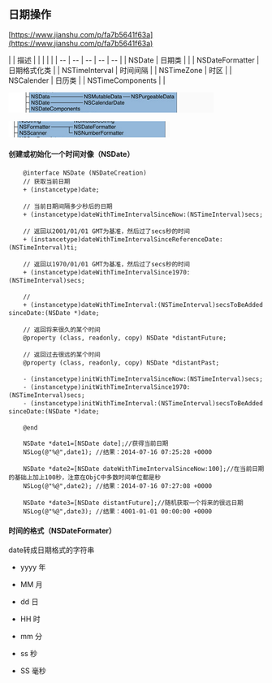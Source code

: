 ## 日期操作

[https://www.jianshu.com/p/fa7b5641f63a](https://www.jianshu.com/p/fa7b5641f63a)

| | 描述 | | | | |
| -- | -- | -- | -- | -- |
| NSDate | 日期类 | | 
| NSDateFormatter | 日期格式化类 |
| NSTimeInterval | 时间间隔 |
| NSTimeZone | 时区 |
| NSCalender | 日历类 | 
| NSTimeComponents |  |

![](/assets/API/NSDate详解1.png)

![](/assets/API/NSDate详解2.png)

#### 创建或初始化一个时间对像（NSDate）

```obj
    @interface NSDate (NSDateCreation)
    // 获取当前日期
    + (instancetype)date;
    
    // 当前日期间隔多少秒后的日期
    + (instancetype)dateWithTimeIntervalSinceNow:(NSTimeInterval)secs;
    
    // 返回以2001/01/01 GMT为基准，然后过了secs秒的时间
    + (instancetype)dateWithTimeIntervalSinceReferenceDate:(NSTimeInterval)ti;
    
    // 返回以1970/01/01 GMT为基准，然后过了secs秒的时间
    + (instancetype)dateWithTimeIntervalSince1970:(NSTimeInterval)secs;
    
    // 
    + (instancetype)dateWithTimeInterval:(NSTimeInterval)secsToBeAdded sinceDate:(NSDate *)date;
    
    // 返回将来很久的某个时间
    @property (class, readonly, copy) NSDate *distantFuture;
    
    // 返回过去很远的某个时间
    @property (class, readonly, copy) NSDate *distantPast;
    
    - (instancetype)initWithTimeIntervalSinceNow:(NSTimeInterval)secs;
    - (instancetype)initWithTimeIntervalSince1970:(NSTimeInterval)secs;
    - (instancetype)initWithTimeInterval:(NSTimeInterval)secsToBeAdded sinceDate:(NSDate *)date;
    
    @end
```

```obj
    NSDate *date1=[NSDate date];//获得当前日期
    NSLog(@"%@",date1); //结果：2014-07-16 07:25:28 +0000

    NSDate *date2=[NSDate dateWithTimeIntervalSinceNow:100];//在当前日期的基础上加上100秒，注意在ObjC中多数时间单位都是秒
    NSLog(@"%@",date2); //结果：2014-07-16 07:27:08 +0000
    
    NSDate *date3=[NSDate distantFuture];//随机获取一个将来的很远日期
    NSLog(@"%@",date3); //结果：4001-01-01 00:00:00 +0000  
```

#### 时间的格式（NSDateFormater）

date转成日期格式的字符串

* yyyy  年
* MM    月
* dd    日

* HH    时
* mm    分
* ss    秒
* SS 毫秒





